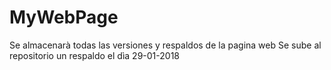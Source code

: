 # MyWebPage
Se almacenarà todas las versiones y respaldos de la pagina web
Se sube al repositorio un respaldo el dìa 29-01-2018
